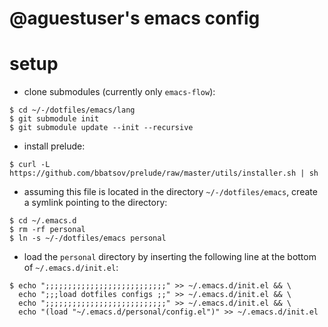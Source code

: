 # @aguestuser's emacs config

# setup

* clone submodules (currently only `emacs-flow`):

``` shell
$ cd ~/-/dotfiles/emacs/lang
$ git submodule init
$ git submodule update --init --recursive
```

* install prelude:

``` shell
$ curl -L https://github.com/bbatsov/prelude/raw/master/utils/installer.sh | sh
```

* assuming this file is located in the directory `~/-/dotfiles/emacs`, create a symlink pointing to the directory:

``` shell
$ cd ~/.emacs.d
$ rm -rf personal
$ ln -s ~/-/dotfiles/emacs personal
```

* load the `personal` directory by inserting the following line at the bottom of `~/.emacs.d/init.el`:

``` shell
$ echo ";;;;;;;;;;;;;;;;;;;;;;;;;;;" >> ~/.emacs.d/init.el && \
  echo ";;;load dotfiles configs ;;" >> ~/.emacs.d/init.el && \
  echo ";;;;;;;;;;;;;;;;;;;;;;;;;;;" >> ~/.emacs.d/init.el && \
  echo "(load "~/.emacs.d/personal/config.el")" >> ~/.emacs.d/init.el
```
